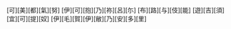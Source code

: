 [可][美][都][氣][努] [伊][可][抱][乃][祢][呂][尓] [布][路][与][伎][能] [遊][吉][須][宜][可][提][奴] [伊][毛][賀][伊][敝][乃][安][多][里]
